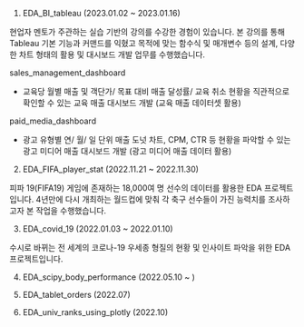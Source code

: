 1. EDA_BI_tableau
(2023.01.02 ~ 2023.01.16)

현업자 멘토가 주관하는 실습 기반의 강의를 수강한 경험이 있습니다.
본 강의를 통해 Tableau 기본 기능과 커맨드를 익혔고 목적에 맞는 함수식 및 매개변수 등의 설계, 다양한 차트 형태의 활용 및 대시보드 개발 업무를 수행했습니다.

sales_management_dashboard
- 교육당 월별 매출 및 객단가/ 목표 대비 매출 달성률/ 교육 취소 현황을 직관적으로 확인할 수 있는 교육 매출 대시보드 개발
(교육 매출 데이터셋 활용)

paid_media_dashboard
- 광고 유형별 연/ 월/ 일 단위 매출 도넛 차트, CPM, CTR 등 현황을 파악할 수 있는 광고 미디어 매출 대시보드 개발
(광고 미디어 매출 데이터 활용)


2. EDA_FIFA_player_stat
(2022.11.21 ~ 2022.11.30)

피파 19(FIFA19) 게임에 존재하는 18,000여 명 선수의 데이터를 활용한 EDA 프로젝트입니다.
4년만에 다시 개최하는 월드컵에 맞춰 각 축구 선수들이 가진 능력치를 조사하고자 본 작업을 수행했습니다.


3. EDA_covid_19
(2022.01.03 ~ 2022.01.10)

수시로 바뀌는 전 세계의 코로나-19 우세종 형질의 현황 및 인사이트 파악을 위한 EDA 프로젝트입니다.


4. EDA_scipy_body_performance
(2022.05.10 ~ )



5. EDA_tablet_orders
(2022.07)



6. EDA_univ_ranks_using_plotly
(2022.10)










